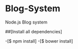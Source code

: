 Blog-System
===========

Node.js Blog system

##[Install all dependencies]

-[$ npm install]
-[$ bower install]
